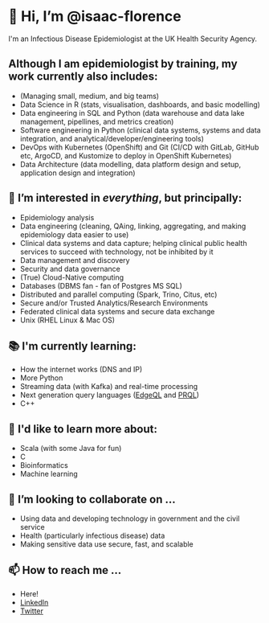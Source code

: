 # 👋 Hi, I’m @isaac-florence

I'm an Infectious Disease Epidemiologist at the UK Health Security Agency. 

## Although I am epidemiologist by training, my work currently also includes:
- (Managing small, medium, and big teams)
- Data Science in R (stats, visualisation, dashboards, and basic modelling)
- Data engineering in SQL and Python (data warehouse and data lake management, pipellines, and metrics creation)
- Software engineering in Python (clinical data systems, systems and data integration, and analytical/developer/engineering tools)
- DevOps with Kubernetes (OpenShift) and Git (CI/CD with GitLab, GitHub etc, ArgoCD, and Kustomize to deploy in OpenShift Kubernetes)
- Data Architecture (data modelling, data platform design and setup, application design and integration)


## 👀 I’m interested in _everything_, but principally:
- Epidemiology analysis
- Data engineering (cleaning, QAing, linking, aggregating, and making epidemiology data easier to use)
- Clinical data systems and data capture; helping clinical public health services to succeed with technology, not be inhibited by it 
- Data management and discovery
- Security and data governance
- (True) Cloud-Native computing
- Databases (DBMS fan - fan of Postgres MS SQL)
- Distributed and parallel computing (Spark, Trino, Citus, etc)
- Secure and/or Trusted Analytics/Research Environments
- Federated clinical data systems and secure data exchange
- Unix (RHEL Linux & Mac OS) 


## 📚 I'm currently learning:
- How the internet works (DNS and IP)
- More Python
- Streaming data (with Kafka) and real-time processing
- Next generation query languages ([EdgeQL](https://www.edgedb.com/) and [PRQL](https://prql-lang.org/))
- C++ 


## 🔎 I'd like to learn more about:
- Scala (with some Java for fun)
- C
- Bioinformatics
- Machine learning


## 🤝 I’m looking to collaborate on ...
- Using data and developing technology in government and the civil service
- Health (particularly infectious disease) data
- Making sensitive data use secure, fast, and scalable

## 📫 How to reach me ...
- Here!
- [LinkedIn](https://www.linkedin.com/in/isaacflorence/)
- [Twitter](https://twitter.com/IsaacATFlorence)

